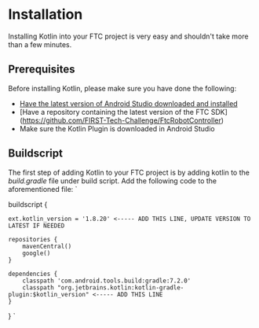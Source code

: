 # Installation
Installing Kotlin into your FTC project is very easy and shouldn't take more than a few minutes.

## Prerequisites
Before installing Kotlin, please make sure you have done the following:
- [Have the latest version of Android Studio downloaded and installed](https://developer.android.com/studio)
- [Have a repository containing the latest version of the FTC SDK] (https://github.com/FIRST-Tech-Challenge/FtcRobotController)
- Make sure the Kotlin Plugin is downloaded in Android Studio

## Buildscript
The first step of adding Kotlin to your FTC project is by adding kotlin to the *build.gradle* file under build script. Add the following code to the aforementioned file: 
`

buildscript {

    ext.kotlin_version = '1.8.20' <----- ADD THIS LINE, UPDATE VERSION TO LATEST IF NEEDED

    repositories {
        mavenCentral()
        google()
    }

    dependencies {
        classpath 'com.android.tools.build:gradle:7.2.0'
        classpath "org.jetbrains.kotlin:kotlin-gradle-plugin:$kotlin_version" <----- ADD THIS LINE
    }
} 
`
